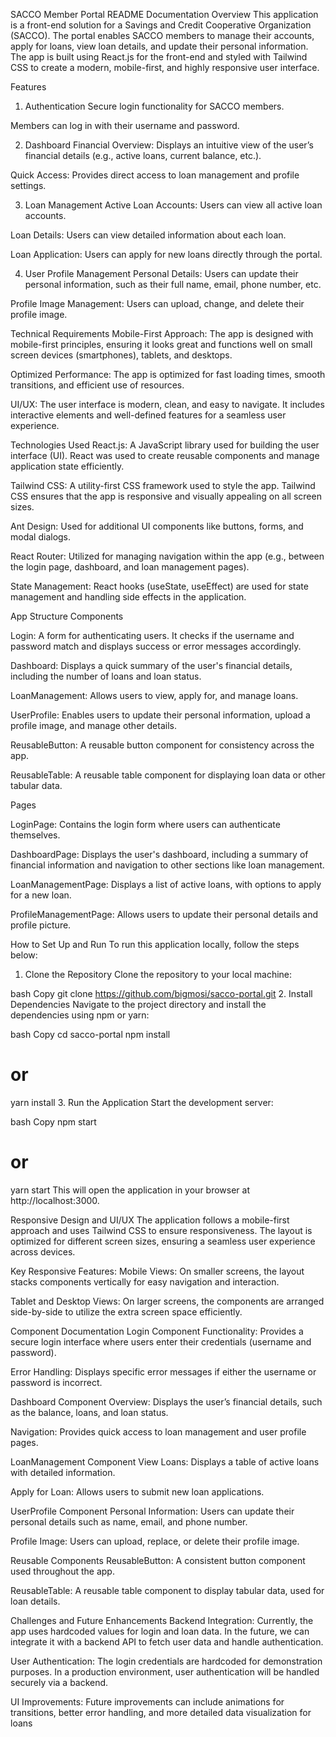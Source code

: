 SACCO Member Portal README Documentation
Overview
This application is a front-end solution for a Savings and Credit Cooperative Organization (SACCO). The portal enables SACCO members to manage their accounts, apply for loans, view loan details, and update their personal information. The app is built using React.js for the front-end and styled with Tailwind CSS to create a modern, mobile-first, and highly responsive user interface.

Features
1. Authentication
Secure login functionality for SACCO members.

Members can log in with their username and password.

2. Dashboard
Financial Overview: Displays an intuitive view of the user’s financial details (e.g., active loans, current balance, etc.).

Quick Access: Provides direct access to loan management and profile settings.

3. Loan Management
Active Loan Accounts: Users can view all active loan accounts.

Loan Details: Users can view detailed information about each loan.

Loan Application: Users can apply for new loans directly through the portal.

4. User Profile Management
Personal Details: Users can update their personal information, such as their full name, email, phone number, etc.

Profile Image Management: Users can upload, change, and delete their profile image.

Technical Requirements
Mobile-First Approach: The app is designed with mobile-first principles, ensuring it looks great and functions well on small screen devices (smartphones), tablets, and desktops.

Optimized Performance: The app is optimized for fast loading times, smooth transitions, and efficient use of resources.

UI/UX: The user interface is modern, clean, and easy to navigate. It includes interactive elements and well-defined features for a seamless user experience.

Technologies Used
React.js: A JavaScript library used for building the user interface (UI). React was used to create reusable components and manage application state efficiently.

Tailwind CSS: A utility-first CSS framework used to style the app. Tailwind CSS ensures that the app is responsive and visually appealing on all screen sizes.

Ant Design: Used for additional UI components like buttons, forms, and modal dialogs.

React Router: Utilized for managing navigation within the app (e.g., between the login page, dashboard, and loan management pages).

State Management: React hooks (useState, useEffect) are used for state management and handling side effects in the application.

App Structure
Components

Login: A form for authenticating users. It checks if the username and password match and displays success or error messages accordingly.

Dashboard: Displays a quick summary of the user's financial details, including the number of loans and loan status.

LoanManagement: Allows users to view, apply for, and manage loans.

UserProfile: Enables users to update their personal information, upload a profile image, and manage other details.

ReusableButton: A reusable button component for consistency across the app.

ReusableTable: A reusable table component for displaying loan data or other tabular data.

Pages

LoginPage: Contains the login form where users can authenticate themselves.

DashboardPage: Displays the user's dashboard, including a summary of financial information and navigation to other sections like loan management.

LoanManagementPage: Displays a list of active loans, with options to apply for a new loan.

ProfileManagementPage: Allows users to update their personal details and profile picture.

How to Set Up and Run
To run this application locally, follow the steps below:

1. Clone the Repository
Clone the repository to your local machine:

bash
Copy
git clone https://github.com/bigmosi/sacco-portal.git
2. Install Dependencies
Navigate to the project directory and install the dependencies using npm or yarn:

bash
Copy
cd sacco-portal
npm install
# or
yarn install
3. Run the Application
Start the development server:

bash
Copy
npm start
# or
yarn start
This will open the application in your browser at http://localhost:3000.

Responsive Design and UI/UX
The application follows a mobile-first approach and uses Tailwind CSS to ensure responsiveness. The layout is optimized for different screen sizes, ensuring a seamless user experience across devices.

Key Responsive Features:
Mobile Views: On smaller screens, the layout stacks components vertically for easy navigation and interaction.

Tablet and Desktop Views: On larger screens, the components are arranged side-by-side to utilize the extra screen space efficiently.

Component Documentation
Login Component
Functionality: Provides a secure login interface where users enter their credentials (username and password).

Error Handling: Displays specific error messages if either the username or password is incorrect.

Dashboard Component
Overview: Displays the user’s financial details, such as the balance, loans, and loan status.

Navigation: Provides quick access to loan management and user profile pages.

LoanManagement Component
View Loans: Displays a table of active loans with detailed information.

Apply for Loan: Allows users to submit new loan applications.

UserProfile Component
Personal Information: Users can update their personal details such as name, email, and phone number.

Profile Image: Users can upload, replace, or delete their profile image.

Reusable Components
ReusableButton: A consistent button component used throughout the app.

ReusableTable: A reusable table component to display tabular data, used for loan details.

Challenges and Future Enhancements
Backend Integration: Currently, the app uses hardcoded values for login and loan data. In the future, we can integrate it with a backend API to fetch user data and handle authentication.

User Authentication: The login credentials are hardcoded for demonstration purposes. In a production environment, user authentication will be handled securely via a backend.

UI Improvements: Future improvements can include animations for transitions, better error handling, and more detailed data visualization for loans